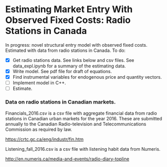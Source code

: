 # Estimating Market Entry With Observed Fixed Costs: Radio Stations in Canada

In progress: novel structural entry model with observed fixed costs. Estimated with data from radio stations in Canada. To do:

- [x] Get radio stations data. See links below and csv files. See data_expl.ipynb for a summary of the estimating data.  
- [x] Write model. See pdf file for draft of equations.
- [x] Find instrumental variables for endogenous price and quantity vectors.
- [ ] Implement model in C++.
- [ ] Estimate.

### Data on radio stations in Canadian markets.
Financials_2016.csv is a csv file with aggregate financial data from radio stations in Canadian urban markets for the year 2016. These are submitted annually to the Canadian Radio-television and Telecommunications Commission as required by law.

https://crtc.gc.ca/eng/industr/fin.htm

Listening_fall_2016.csv is a csv file with listening habit data from Numeris.

http://en.numeris.ca/media-and-events/radio-diary-topline
